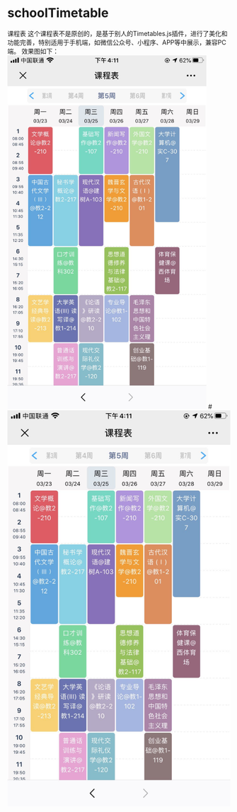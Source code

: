 # schoolTimetable
课程表
这个课程表不是原创的，是基于别人的Timetables.js插件，进行了美化和功能完善，特别适用于手机端，如微信公众号、小程序、APP等中展示，兼容PC端。
效果图如下：
<img width="450" src=https://github.com/mumuxix/schoolTimetable/blob/master/效果图.jpg />
#![效果图](https://github.com/mumuxix/schoolTimetable/blob/master/效果图.jpg)
